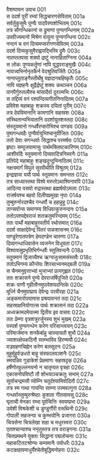 वैशम्पायन उवाच	001  
स ददर्श पुरीं रम्यां सिद्धचारणसेविताम्	001a  
सर्वर्तुकुसुमैः पुण्यैः पादपैरुपशोभिताम्	001c  
तत्र सौगन्धिकानां स द्रुमाणां पुण्यगन्धिनाम्	002a  
उपवीज्यमानो मिश्रेण वायुना पुण्यगन्धिना	002c  
नन्दनं च वनं दिव्यमप्सरोगणसेवितम्	003a  
ददर्श दिव्यकुसुमैराह्वयद्भिरिव द्रुमैः	003c  
नातप्ततपसा शक्यो द्रष्टुं नानाहिताग्निना	004a  
स लोकः पुण्यकर्तॄणां नापि युद्धपराङ्मुखैः	004c  
नायज्वभिर्नानृतकैर्न वेदश्रुतिवर्जितैः	005a  
नानाप्लुताङ्गैस्तीर्थेषु यज्ञदानबहिष्कृतैः	005c  
नापि यज्ञहनैः क्षुद्रैर्द्रष्टुं शक्यः कथञ्चन	006a  
पानपैर्गुरुतल्पैश्च मांसादैर्वा दुरात्मभिः	006c  
स तद्दिव्यं वनं पश्यन्दिव्यगीतनिनादितम्	007a  
प्रविवेश महाबाहुः शक्रस्य दयितां पुरीम्	007c  
तत्र देवविमानानि कामगानि सहस्रशः	008a  
संस्थितान्यभियातानि ददर्शायुतशस्तदा	008c  
संस्तूयमानो गन्धर्वैरप्सरोभिश्च पाण्डवः	009a  
पुष्पगन्धवहैः पुण्यैर्वायुभिश्चानुवीजितः	009c  
ततो देवाः सगन्धर्वाः सिद्धाश्च परमर्षयः	010a  
हृष्टाः सम्पूजयामासुः पार्थमक्लिष्टकारिणम्	010c  
आशीर्वादैः स्तूयमानो दिव्यवादित्रनिस्वनैः	011a  
प्रतिपेदे महाबाहुः शङ्खदुन्दुभिनादितम्	011c  
नक्षत्रमार्गं विपुलं सुरवीथीति विश्रुतम्	012a  
इन्द्राज्ञया ययौ पार्थः स्तूयमानः समन्ततः	012c  
तत्र साध्यास्तथा विश्वे मरुतोऽथाश्विनावपि	013a  
आदित्या वसवो रुद्रास्तथा ब्रह्मर्षयोऽमलाः	013c  
राजर्षयश्च बहवो दिलीपप्रमुखा नृपाः	014a  
तुम्बुरुर्नारदश्चैव गन्धर्वौ च हहाहुहू	014c  
तान्सर्वान्स समागम्य विधिवत्कुरुनन्दनः	015a  
ततोऽपश्यद्देवराजं शतक्रतुमरिन्दमम्	015c  
ततः पार्थो महाबाहुरवतीर्य रथोत्तमात्	016a  
ददर्श साक्षाद्देवेन्द्रं पितरं पाकशासनम्	016c  
पाण्डुरेणातपत्रेण हेमदण्डेन चारुणा	017a  
दिव्यगन्धाधिवासेन व्यजनेन विधूयता	017c  
विश्वावसुप्रभृतिभिर्गन्धर्वैः स्तुतिवन्दनैः	018a  
स्तूयमानं द्विजाग्र्यैश्च ऋग्यजुःसामसंस्तवैः	018c  
ततोऽभिगम्य कौन्तेयः शिरसाभ्यनमद्बली	019a  
स चैनमनुवृत्ताभ्यां भुजाभ्यां प्रत्यगृह्णत	019c  
ततः शक्रासने पुण्ये देवराजर्षिपूजिते	020a  
शक्रः पाणौ गृहीत्वैनमुपावेशयदन्तिके	020c  
मूर्ध्नि चैनमुपाघ्राय देवेन्द्रः परवीरहा	021a  
अङ्कमारोपयामास प्रश्रयावनतं तदा	021c  
सहस्राक्षनियोगात्स पार्थः शक्रासनं तदा	022a  
अध्यक्रामदमेयात्मा द्वितीय इव वासवः	022c  
ततः प्रेम्णा वृत्रशत्रुरर्जुनस्य शुभं मुखम्	023a  
पस्पर्श पुण्यगन्धेन करेण परिसान्त्वयन्	023c  
परिमार्जमानः शनकैर्बाहू चास्यायतौ शुभौ	024a  
ज्याशरक्षेपकठिनौ स्तम्भाविव हिरण्मयौ	024c  
वज्रग्रहणचिह्नेन करेण बलसूदनः	025a  
मुहुर्मुहुर्वज्रधरो बाहू संस्फालयञ्शनैः	025c  
स्मयन्निव गुडाकेशं प्रेक्षमाणः सहस्रदृक्	026a  
हर्षेणोत्फुल्लनयनो न चातृप्यत वृत्रहा	026c  
एकासनोपविष्टौ तौ शोभयाञ्चक्रतुः सभाम्	027a  
सूर्याचन्द्रमसौ व्योम्नि चतुर्दश्यामिवोदितौ	027c  
तत्र स्म गाथा गायन्ति साम्ना परमवल्गुना	028a  
गन्धर्वास्तुम्बुरुश्रेष्ठाः कुशला गीतसामसु	028c  
घृताची मेनका रम्भा पूर्वचित्तिः स्वयम्प्रभा	029a  
उर्वशी मिश्रकेशी च डुण्डुर्गौरी वरूथिनी	029c  
गोपाली सहजन्या च कुम्भयोनिः प्रजागरा	030a  
चित्रसेना चित्रलेखा सहा च मधुरस्वरा	030c  
एताश्चान्याश्च ननृतुस्तत्र तत्र वराङ्गनाः	031a  
चित्तप्रमथने युक्ताः सिद्धानां पद्मलोचनाः	031c  
महाकटितटश्रोण्यः कम्पमानैः पयोधरैः	032a  
कटाक्षहावमाधुर्यैश्चेतोबुद्धिमनोहराः	032c  
